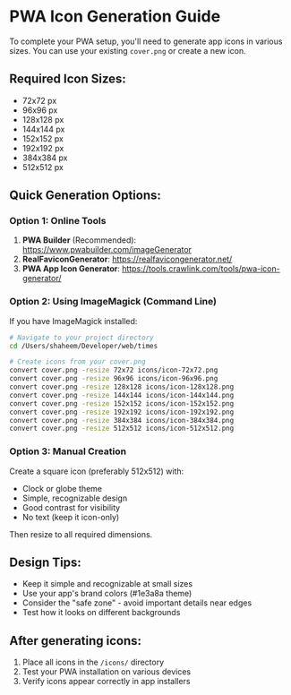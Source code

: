 # PWA Icon Generation Guide

To complete your PWA setup, you'll need to generate app icons in various sizes. You can use your existing `cover.png` or create a new icon.

## Required Icon Sizes:
- 72x72 px
- 96x96 px  
- 128x128 px
- 144x144 px
- 152x152 px
- 192x192 px
- 384x384 px
- 512x512 px

## Quick Generation Options:

### Option 1: Online Tools
1. **PWA Builder** (Recommended): https://www.pwabuilder.com/imageGenerator
2. **RealFaviconGenerator**: https://realfavicongenerator.net/
3. **PWA App Icon Generator**: https://tools.crawlink.com/tools/pwa-icon-generator/

### Option 2: Using ImageMagick (Command Line)
If you have ImageMagick installed:

```bash
# Navigate to your project directory
cd /Users/shaheem/Developer/web/times

# Create icons from your cover.png
convert cover.png -resize 72x72 icons/icon-72x72.png
convert cover.png -resize 96x96 icons/icon-96x96.png
convert cover.png -resize 128x128 icons/icon-128x128.png
convert cover.png -resize 144x144 icons/icon-144x144.png
convert cover.png -resize 152x152 icons/icon-152x152.png
convert cover.png -resize 192x192 icons/icon-192x192.png
convert cover.png -resize 384x384 icons/icon-384x384.png
convert cover.png -resize 512x512 icons/icon-512x512.png
```

### Option 3: Manual Creation
Create a square icon (preferably 512x512) with:
- Clock or globe theme
- Simple, recognizable design
- Good contrast for visibility
- No text (keep it icon-only)

Then resize to all required dimensions.

## Design Tips:
- Keep it simple and recognizable at small sizes
- Use your app's brand colors (#1e3a8a theme)
- Consider the "safe zone" - avoid important details near edges
- Test how it looks on different backgrounds

## After generating icons:
1. Place all icons in the `/icons/` directory
2. Test your PWA installation on various devices
3. Verify icons appear correctly in app installers
